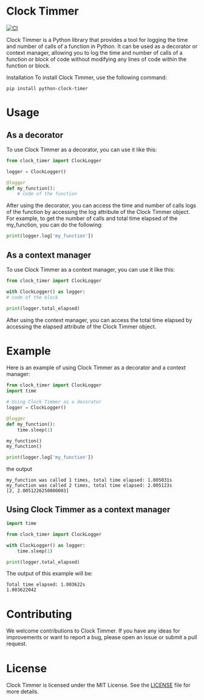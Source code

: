 # Clock Timmer

[![CI](https://github.com/maycuatroi/clock_timer/actions/workflows/main.yml/badge.svg)](https://github.com/maycuatroi/clock_timer/actions/workflows/main.yml)

Clock Timmer is a Python library that provides a tool for logging the time and number of calls of a function in Python. It can be used as a decorator or context manager, allowing you to log the time and number of calls of a function or block of code without modifying any lines of code within the function or block.

Installation
To install Clock Timmer, use the following command:
```commandline
pip install python-clock-timer
```
# Usage
## As a decorator
To use Clock Timmer as a decorator, you can use it like this:

```python
from clock_timer import ClockLogger

logger = ClockLogger()

@logger
def my_function():
    # code of the function
```
After using the decorator, you can access the time and number of calls logs of the function by accessing the log attribute of the Clock Timmer object. For example, to get the number of calls and total time elapsed of the my_function, you can do the following:

```python
print(logger.log['my_function'])
```
## As a context manager
To use Clock Timmer as a context manager, you can use it like this:

```python
from clock_timer import ClockLogger

with ClockLogger() as logger:
# code of the block

print(logger.total_elapsed)
```
After using the context manager, you can access the total time elapsed by accessing the elapsed attribute of the Clock Timmer object.

# Example
Here is an example of using Clock Timmer as a decorator and a context manager:

```python
from clock_timer import ClockLogger
import time

# Using Clock Timmer as a decorator
logger = ClockLogger()

@logger
def my_function():
    time.sleep(1)

my_function()
my_function()

print(logger.log['my_function'])
```
the output
```
my_function was called 1 times, total time elapsed: 1.005031s
my_function was called 2 times, total time elapsed: 2.005123s
[2, 2.0051226250000003]
```

## Using Clock Timmer as a context manager

```python
import time

from clock_timer import ClockLogger

with ClockLogger() as logger:
    time.sleep(1)

print(logger.total_elapsed)
```
The output of this example will be:

```
Total time elapsed: 1.003622s
1.003622042
```
# Contributing
We welcome contributions to Clock Timmer. If you have any ideas for improvements or want to report a bug, please open an issue or submit a pull request.

# License
Clock Timmer is licensed under the MIT License. See the [LICENSE](LICENSE) file for more details.
